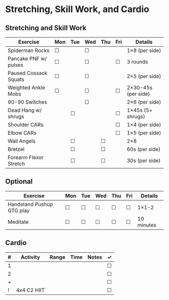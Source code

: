 # Stretching, Skill Work, and Cardio

## Stretching and Skill Work

| Exercise                  | Mon | Tue | Wed | Thu | Fri | Details                   |
|---------------------------|-----|-----|-----|-----|-----|---------------------------|
| Spiderman Rocks           | ☐   |     | ☐   |     |     | 1×8 (per side)            |
| Pancake PNF w/ pulses     | ☐   |     | ☐   |     | ☐   | 3 rounds                  |
| Paused Cossack Squats     | ☐   |     | ☐   |     |     | 2×5 (per side)            |
| Weighted Ankle Mobs       | ☐   |     | ☐   |     | ☐   | 2×30-45s (per side)       |
| 90-90 Switches            |     |     | ☐   |     |     | 2×6 (per side)            |
| Dead Hang w/ shrugs       |     | ☐   |     |     | ☐   | 1×45s (5+ shrugs)         |
| Shoulder CARs             |     |     |     |     | ☐   | 1×4 (per side)            |
| Elbow CARs                |     |     |     |     | ☐   | 1×5 (per side)            |
| Wall Angels               |     | ☐   |     | ☐   |     | 2×8                       |
| Bretzel                   |     | ☐   |     | ☐   |     | 60s (per side)            |
| Forearm Flexor Stretch    |     | ☐   |     | ☐   |     | 30s (per side)            |

## Optional

| Exercise                  | Mon | Tue | Wed | Thu | Fri | Details                   |
|---------------------------|-----|-----|-----|-----|-----|---------------------------|
| Handstand Pushup GTG play | ☐   | ☐   | ☐   | ☐   | ☐   | 1×1-2                     |
| Meditate                  | ☐   | ☐   | ☐   | ☐   | ☐   | 10 minutes                |

## Cardio

| # | Activity      | Range | Time  | Notes                               | ✓ |
|---|---------------|-------|-------|-------------------------------------|---|
| 1 |               |       |       |                                     | ☐ |
| 2 |               |       |       |                                     | ☐ |
| + |               |       |       |                                     | ☐ |
| ! | 4x4 C2 HIIT   |       |       |                                     | ☐ |
